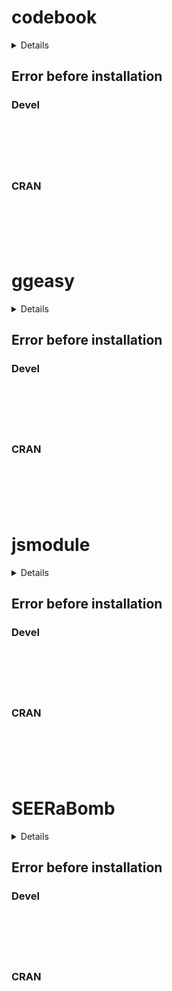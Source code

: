 # codebook

<details>

* Version: 
* Source code: ???
* URL: http://larmarange.github.io/labelled/
* BugReports: https://github.com/larmarange/labelled/issues
* Number of recursive dependencies: 0

Run `revdep_details(,"")` for more info

</details>

## Error before installation

### Devel

```






```
### CRAN

```






```
# ggeasy

<details>

* Version: 
* Source code: ???
* URL: http://larmarange.github.io/labelled/
* BugReports: https://github.com/larmarange/labelled/issues
* Number of recursive dependencies: 0

Run `revdep_details(,"")` for more info

</details>

## Error before installation

### Devel

```






```
### CRAN

```






```
# jsmodule

<details>

* Version: 
* Source code: ???
* URL: http://larmarange.github.io/labelled/
* BugReports: https://github.com/larmarange/labelled/issues
* Number of recursive dependencies: 0

Run `revdep_details(,"")` for more info

</details>

## Error before installation

### Devel

```






```
### CRAN

```






```
# SEERaBomb

<details>

* Version: 
* Source code: ???
* URL: http://larmarange.github.io/labelled/
* BugReports: https://github.com/larmarange/labelled/issues
* Number of recursive dependencies: 0

Run `revdep_details(,"")` for more info

</details>

## Error before installation

### Devel

```






```
### CRAN

```






```
